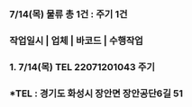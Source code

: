 ### 7/14(목) 물류 총 1건 : 주기 1건       
### 작업일시 | 업체 | 바코드 | 수행작업       
### 1. 7/14(목) TEL 22071201043 주기  
### *TEL : 경기도 화성시 장안면 장안공단6길 51
